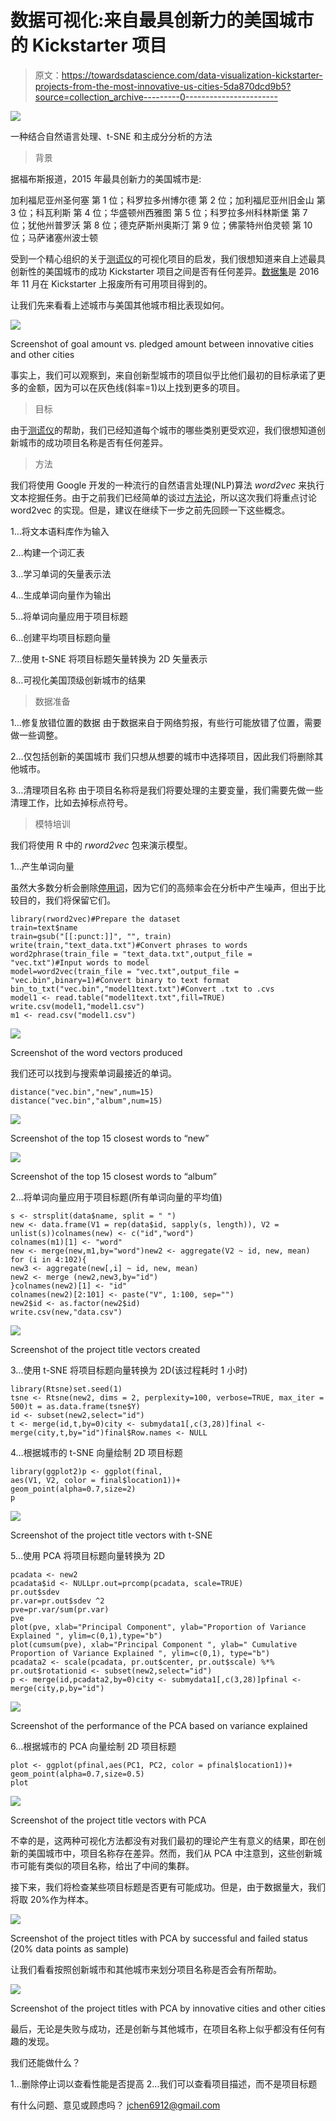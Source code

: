 # 数据可视化:来自最具创新力的美国城市的 Kickstarter 项目

> 原文：<https://towardsdatascience.com/data-visualization-kickstarter-projects-from-the-most-innovative-us-cities-5da870dcd9b5?source=collection_archive---------0----------------------->

![](img/16a6b2e4de74979e00bb0457f1bc87b2.png)

一种结合自然语言处理、t-SNE 和主成分分析的方法

> 背景

据福布斯报道，2015 年最具创新力的美国城市是:

加利福尼亚州圣何塞
第 1 位；科罗拉多州博尔德
第 2 位；加利福尼亚州旧金山
第 3 位；科瓦利斯
第 4 位；华盛顿州西雅图
第 5 位；科罗拉多州科林斯堡
第 7 位；犹他州普罗沃
第 8 位；德克萨斯州奥斯汀
第 9 位；佛蒙特州伯灵顿
第 10 位；马萨诸塞州波士顿

受到一个精心组织的关于[测谎仪](http://polygraph.cool/kickstarter/)的可视化项目的启发，我们很想知道来自上述最具创新性的美国城市的成功 Kickstarter 项目之间是否有任何差异。[数据集](https://webrobots.io/kickstarter-datasets/)是 2016 年 11 月在 Kickstarter 上报废所有可用项目得到的。

让我们先来看看上述城市与美国其他城市相比表现如何。

![](img/43954229051d06a1555ad2d602bed843.png)

Screenshot of goal amount vs. pledged amount between innovative cities and other cities

事实上，我们可以观察到，来自创新型城市的项目似乎比他们最初的目标承诺了更多的金额，因为可以在灰色线(斜率=1)以上找到更多的项目。

> 目标

由于[测谎仪](http://polygraph.cool/kickstarter/)的帮助，我们已经知道每个城市的哪些类别更受欢迎，我们很想知道创新城市的成功项目名称是否有任何差异。

> 方法

我们将使用 Google 开发的一种流行的自然语言处理(NLP)算法 *word2vec* 来执行文本挖掘任务。由于之前我们已经简单的谈过[方法论](https://medium.com/@jameschen_78678/social-behavior-analytics-201-523199badba0#.i2s8pqee7)，所以这次我们将重点讨论 word2vec 的实现。但是，建议在继续下一步之前先回顾一下这些概念。

1…将文本语料库作为输入

2…构建一个词汇表

3…学习单词的矢量表示法

4…生成单词向量作为输出

5…将单词向量应用于项目标题

6…创建平均项目标题向量

7…使用 t-SNE 将项目标题矢量转换为 2D 矢量表示

8…可视化美国顶级创新城市的结果

> 数据准备

1…修复放错位置的数据
由于数据来自于网络剪报，有些行可能放错了位置，需要做一些调整。

2…仅包括创新的美国城市
我们只想从想要的城市中选择项目，因此我们将删除其他城市。

3…清理项目名称
由于项目名称将是我们将要处理的主要变量，我们需要先做一些清理工作，比如去掉标点符号。

> 模特培训

我们将使用 R 中的 *rword2vec* 包来演示模型。

1…产生单词向量

虽然大多数分析会删除[停用词](https://en.wikipedia.org/wiki/Stop_words)，因为它们的高频率会在分析中产生噪声，但出于比较目的，我们将保留它们。

```
library(rword2vec)#Prepare the dataset
train=text$name
train=gsub("[[:punct:]]", "", train)
write(train,"text_data.txt")#Convert phrases to words
word2phrase(train_file = "text_data.txt",output_file = "vec.txt")#Input words to model
model=word2vec(train_file = "vec.txt",output_file = "vec.bin",binary=1)#Convert binary to text format
bin_to_txt("vec.bin","model1text.txt")#Convert .txt to .cvs
model1 <- read.table("model1text.txt",fill=TRUE)
write.csv(model1,"model1.csv")
m1 <- read.csv("model1.csv")
```

![](img/3ea8308774e29c5c774ea8e162ac2983.png)

Screenshot of the word vectors produced

我们还可以找到与搜索单词最接近的单词。

```
distance("vec.bin","new",num=15)
distance("vec.bin","album",num=15)
```

![](img/3454b10acdb0d3f4fec1a4ae55653068.png)

Screenshot of the top 15 closest words to “new”

![](img/ec2af37cfdd0fb7852c066ac7a699705.png)

Screenshot of the top 15 closest words to “album”

2…将单词向量应用于项目标题(所有单词向量的平均值)

```
s <- strsplit(data$name, split = " ")
new <- data.frame(V1 = rep(data$id, sapply(s, length)), V2 = unlist(s))colnames(new) <- c("id","word")
colnames(m1)[1] <- "word"
new <- merge(new,m1,by="word")new2 <- aggregate(V2 ~ id, new, mean)
for (i in 4:102){
new3 <- aggregate(new[,i] ~ id, new, mean)
new2 <- merge (new2,new3,by="id")
}colnames(new2)[1] <- "id"
colnames(new2)[2:101] <- paste("V", 1:100, sep="")
new2$id <- as.factor(new2$id)
write.csv(new,"data.csv")
```

![](img/59c85c32b0a2902c46645aa62bcf5a66.png)

Screenshot of the project title vectors created

3…使用 t-SNE 将项目标题向量转换为 2D(该过程耗时 1 小时)

```
library(Rtsne)set.seed(1)
tsne <- Rtsne(new2, dims = 2, perplexity=100, verbose=TRUE, max_iter = 500)t = as.data.frame(tsne$Y)
id <- subset(new2,select="id")
t <- merge(id,t,by=0)city <- submydata1[,c(3,28)]final <- merge(city,t,by="id")final$Row.names <- NULL
```

4…根据城市的 t-SNE 向量绘制 2D 项目标题

```
library(ggplot2)p <- ggplot(final,
aes(V1, V2, color = final$location1))+
geom_point(alpha=0.7,size=2)
p
```

![](img/ca75fbc3dc7b09b150a3f54d7b2079b6.png)

Screenshot of the project title vectors with t-SNE

5…使用 PCA 将项目标题向量转换为 2D

```
pcadata <- new2
pcadata$id <- NULLpr.out=prcomp(pcadata, scale=TRUE)
pr.out$sdev
pr.var=pr.out$sdev ^2
pve=pr.var/sum(pr.var)
pve
plot(pve, xlab="Principal Component", ylab="Proportion of Variance Explained ", ylim=c(0,1),type="b")
plot(cumsum(pve), xlab="Principal Component ", ylab=" Cumulative Proportion of Variance Explained ", ylim=c(0,1), type="b")
pcadata2 <- scale(pcadata, pr.out$center, pr.out$scale) %*% pr.out$rotationid <- subset(new2,select="id")
p <- merge(id,pcadata2,by=0)city <- submydata1[,c(3,28)]pfinal <- merge(city,p,by="id")
```

![](img/dc2acc6b631538bb7e12bacbe663645f.png)

Screenshot of the performance of the PCA based on variance explained

6…根据城市的 PCA 向量绘制 2D 项目标题

```
plot <- ggplot(pfinal,aes(PC1, PC2, color = pfinal$location1))+
geom_point(alpha=0.7,size=0.5)
plot
```

![](img/2a79146479e79a423608f99d972c42dd.png)

Screenshot of the project title vectors with PCA

不幸的是，这两种可视化方法都没有对我们最初的理论产生有意义的结果，即在创新的美国城市中，项目名称存在差异。然而，我们从 PCA 中注意到，这些创新城市可能有类似的项目名称，给出了中间的集群。

接下来，我们将检查某些项目标题是否更有可能成功。但是，由于数据量大，我们将取 20%作为样本。

![](img/399fb866588b275ffd6512b2d21d6d3c.png)

Screenshot of the project titles with PCA by successful and failed status (20% data points as sample)

让我们看看按照创新城市和其他城市来划分项目名称是否会有所帮助。

![](img/17982801f12589dd9a22cf573e536d36.png)

Screenshot of the project titles with PCA by innovative cities and other cities

最后，无论是失败与成功，还是创新与其他城市，在项目名称上似乎都没有任何有趣的发现。

我们还能做什么？

1…删除停止词以查看性能是否提高
2…我们可以查看项目描述，而不是项目标题

有什么问题、意见或顾虑吗？
jchen6912@gmail.com